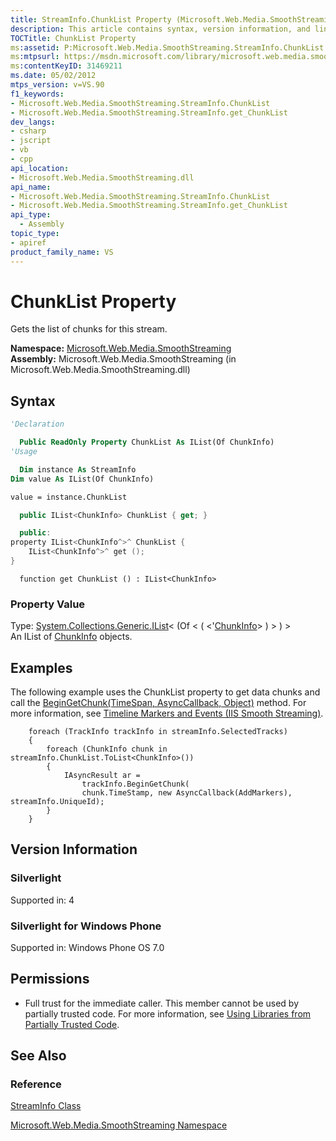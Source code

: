 ```yaml
---
title: StreamInfo.ChunkList Property (Microsoft.Web.Media.SmoothStreaming)
description: This article contains syntax, version information, and links to references for the StreamInfo.ChunkList property.
TOCTitle: ChunkList Property
ms:assetid: P:Microsoft.Web.Media.SmoothStreaming.StreamInfo.ChunkList
ms:mtpsurl: https://msdn.microsoft.com/library/microsoft.web.media.smoothstreaming.streaminfo.chunklist(v=VS.90)
ms:contentKeyID: 31469211
ms.date: 05/02/2012
mtps_version: v=VS.90
f1_keywords:
- Microsoft.Web.Media.SmoothStreaming.StreamInfo.ChunkList
- Microsoft.Web.Media.SmoothStreaming.StreamInfo.get_ChunkList
dev_langs:
- csharp
- jscript
- vb
- cpp
api_location:
- Microsoft.Web.Media.SmoothStreaming.dll
api_name:
- Microsoft.Web.Media.SmoothStreaming.StreamInfo.ChunkList
- Microsoft.Web.Media.SmoothStreaming.StreamInfo.get_ChunkList
api_type:
  - Assembly
topic_type:
- apiref
product_family_name: VS
---
```


# ChunkList Property

Gets the list of chunks for this stream.

**Namespace:**  [Microsoft.Web.Media.SmoothStreaming](microsoft-web-media-smoothstreaming-namespace_1.md)  
**Assembly:**  Microsoft.Web.Media.SmoothStreaming (in Microsoft.Web.Media.SmoothStreaming.dll)

## Syntax

```vb
'Declaration

  Public ReadOnly Property ChunkList As IList(Of ChunkInfo)
'Usage

  Dim instance As StreamInfo
Dim value As IList(Of ChunkInfo)

value = instance.ChunkList
```

```csharp
  public IList<ChunkInfo> ChunkList { get; }
```

```cpp
  public:
property IList<ChunkInfo^>^ ChunkList {
    IList<ChunkInfo^>^ get ();
}
```

```jscript
  function get ChunkList () : IList<ChunkInfo>
```

### Property Value

Type: [System.Collections.Generic.IList](https://msdn.microsoft.com/library/5y536ey6)\< (Of \< ( \<'[ChunkInfo](chunkinfo-class-microsoft-web-media-smoothstreaming_1.md)\> ) \> ) \>  
An IList of [ChunkInfo](chunkinfo-class-microsoft-web-media-smoothstreaming_1.md) objects.  

## Examples

The following example uses the ChunkList property to get data chunks and call the [BeginGetChunk(TimeSpan, AsyncCallback, Object)](trackinfo-begingetchunk-method-microsoft-web-media-smoothstreaming_1.md) method. For more information, see [Timeline Markers and Events (IIS Smooth Streaming)](timeline-markers-and-events.md).

``` 
    foreach (TrackInfo trackInfo in streamInfo.SelectedTracks)
    {
        foreach (ChunkInfo chunk in streamInfo.ChunkList.ToList<ChunkInfo>())
        {
            IAsyncResult ar =
                trackInfo.BeginGetChunk(
                chunk.TimeStamp, new AsyncCallback(AddMarkers), streamInfo.UniqueId);
        }
    }
```

## Version Information

### Silverlight

Supported in: 4  

### Silverlight for Windows Phone

Supported in: Windows Phone OS 7.0  

## Permissions

  - Full trust for the immediate caller. This member cannot be used by partially trusted code. For more information, see [Using Libraries from Partially Trusted Code](https://msdn.microsoft.com/library/8skskf63).

## See Also

### Reference

[StreamInfo Class](streaminfo-class-microsoft-web-media-smoothstreaming_1.md)

[Microsoft.Web.Media.SmoothStreaming Namespace](microsoft-web-media-smoothstreaming-namespace_1.md)
